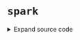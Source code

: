# <code>spark</code>
<details class="source">
<summary>
<span>Expand source code</span>
</summary>
<pre>
```python
import __main__
from os import environ

import findspark
from loguru import logger
from packaging import version

findspark.init()
import pyspark
from pyspark.sql import SQLContext, SparkSession

if version.parse(pyspark.__version__) < version.parse("3.0.0"):
    SPARK_JARS_PACKAGES = [
        "io.github.histogrammar:histogrammar_2.11:1.0.20",
        "io.github.histogrammar:histogrammar-sparksql_2.11:1.0.20",
        "org.apache.spark:spark-avro_2.11:" + str(pyspark.__version__),
    ]
else:
    SPARK_JARS_PACKAGES = [
        "io.github.histogrammar:histogrammar_2.12:1.0.20",
        "io.github.histogrammar:histogrammar-sparksql_2.12:1.0.20",
        "org.apache.spark:spark-avro_2.12:" + str(pyspark.__version__),
    ]


def init_spark(
    app_name="anovos",
    master="local[*]",
    jars_packages=None,
    py_files=None,
    spark_config=None,
):
    """

    Parameters
    ----------
    app_name :
        Name of Spark app. (Default value = "anovos")
    master :
        Cluster connection details
        Defaults to local[*] which means to run Spark locally with as many worker threads
        as logical cores on the machine.
    jars_packages :
        List of Spark JAR package names. (Default value = None)
    py_files :
        List of files to send to Spark cluster (master and workers). (Default value = None)
    spark_config :
        Dictionary of config key-value pairs. (Default value = None)

    Returns
    -------

    """
    logger.info(f"Getting spark session, context and sql context app_name: {app_name}")

    # detect execution environment
    flag_repl = not (hasattr(__main__, "__file__"))
    flag_debug = "DEBUG" in environ.keys()

    if not (flag_repl or flag_debug):
        spark_builder = SparkSession.builder.appName(app_name)
    else:
        spark_builder = SparkSession.builder.master(master).appName(app_name)

    if jars_packages is not None and jars_packages:
        spark_jars_packages = ",".join(list(jars_packages))
        spark_builder.config("spark.jars.packages", spark_jars_packages)

    if py_files is not None and py_files:
        spark_files = ",".join(list(py_files))
        spark_builder.config("spark.files", spark_files)

    if spark_config is not None and spark_config:
        for key, val in spark_config.items():
            spark_builder.config(key, val)

    _spark = spark_builder.getOrCreate()
    _spark_context = _spark.sparkContext
    _sql_context = SQLContext(_spark_context)

    return _spark, _spark_context, _sql_context


configs = {
    "app_name": "Anovos_pipeline",
    "jars_packages": SPARK_JARS_PACKAGES,
    "py_files": [],
    "spark_config": {
        "spark.sql.session.timeZone": "GMT",
        "spark.python.profile": "false",
        "spark.yarn.appMasterEnv.ARROW_PRE_0_15_IPC_FORMAT": "1",
        "spark.executorEnv.ARROW_PRE_0_15_IPC_FORMAT": "1",
        "spark.sql.session.timeZone": "GMT",
        "spark.python.profile": "false",
    },
}

spark, sc, sqlContext = init_spark(**configs)
```
</pre>
</details>
## Functions
<dl>
<dt id="anovos.shared.spark.init_spark"><code class="name flex">
<span>def <span class="ident">init_spark</span></span>(<span>app_name='anovos', master='local[*]', jars_packages=None, py_files=None, spark_config=None)</span>
</code></dt>
<dd>
<div class="desc"><h2 id="parameters">Parameters</h2>
<p>app_name :
Name of Spark app. (Default value = "anovos")
master :
Cluster connection details
Defaults to local[*] which means to run Spark locally with as many worker threads
as logical cores on the machine.
jars_packages :
List of Spark JAR package names. (Default value = None)
py_files :
List of files to send to Spark cluster (master and workers). (Default value = None)
spark_config :
Dictionary of config key-value pairs. (Default value = None)</p>
<h2 id="returns">Returns</h2></div>
<details class="source">
<summary>
<span>Expand source code</span>
</summary>
<pre>
```python
def init_spark(
    app_name="anovos",
    master="local[*]",
    jars_packages=None,
    py_files=None,
    spark_config=None,
):
    """

    Parameters
    ----------
    app_name :
        Name of Spark app. (Default value = "anovos")
    master :
        Cluster connection details
        Defaults to local[*] which means to run Spark locally with as many worker threads
        as logical cores on the machine.
    jars_packages :
        List of Spark JAR package names. (Default value = None)
    py_files :
        List of files to send to Spark cluster (master and workers). (Default value = None)
    spark_config :
        Dictionary of config key-value pairs. (Default value = None)

    Returns
    -------

    """
    logger.info(f"Getting spark session, context and sql context app_name: {app_name}")

    # detect execution environment
    flag_repl = not (hasattr(__main__, "__file__"))
    flag_debug = "DEBUG" in environ.keys()

    if not (flag_repl or flag_debug):
        spark_builder = SparkSession.builder.appName(app_name)
    else:
        spark_builder = SparkSession.builder.master(master).appName(app_name)

    if jars_packages is not None and jars_packages:
        spark_jars_packages = ",".join(list(jars_packages))
        spark_builder.config("spark.jars.packages", spark_jars_packages)

    if py_files is not None and py_files:
        spark_files = ",".join(list(py_files))
        spark_builder.config("spark.files", spark_files)

    if spark_config is not None and spark_config:
        for key, val in spark_config.items():
            spark_builder.config(key, val)

    _spark = spark_builder.getOrCreate()
    _spark_context = _spark.sparkContext
    _sql_context = SQLContext(_spark_context)

    return _spark, _spark_context, _sql_context
```
</pre>
</details>
</dd>
</dl>
